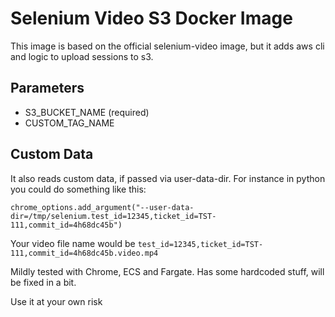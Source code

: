 # Selenium Video S3 Docker Image

This image is based on the official selenium-video image, but it adds aws cli and logic to upload sessions to s3.
## Parameters
- S3_BUCKET_NAME (required)
- CUSTOM_TAG_NAME
## Custom Data
It also reads custom data, if passed via user-data-dir. 
For instance in python you could do something like this:
```shell
chrome_options.add_argument("--user-data-dir=/tmp/selenium.test_id=12345,ticket_id=TST-111,commit_id=4h68dc45b")
```

Your video file name would be `test_id=12345,ticket_id=TST-111,commit_id=4h68dc45b.video.mp4`

Mildly tested with Chrome, ECS and Fargate. Has some hardcoded stuff, will be fixed in a bit.

Use it at your own risk
